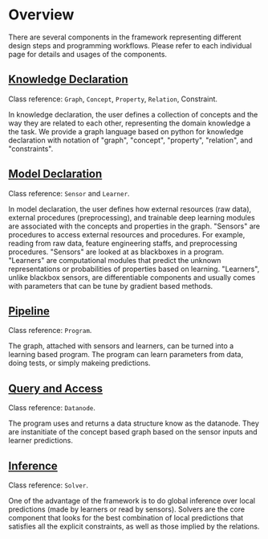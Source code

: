 # Overview

There are several components in the framework representing different design steps and programming workflows.
Please refer to each individual page for details and usages of the components.

## [Knowledge Declaration](KNOWLEDGE.md)

Class reference: `Graph`, `Concept`, `Property`, `Relation`, Constraint.

In knowledge declaration, the user defines a collection of concepts and the way they are related to each other, representing the domain knowledge a the task.
We provide a graph language based on python for knowledge declaration with notation of "graph", "concept", "property", "relation", and "constraints".

## [Model Declaration](MODEL.md)

Class reference: `Sensor` and `Learner`.

In model declaration, the user defines how external resources (raw data), external procedures (preprocessing), and trainable deep learning modules are associated with the concepts and properties in the graph.
"Sensors" are procedures to access external resources and procedures. For example, reading from raw data, feature engineering staffs, and preprocessing procedures.
"Sensors" are looked at as blackboxes in a program.
"Learners" are computational modules that predict the unknown representations or probabilities of properties based on learning. "Learners", unlike blackbox sensors, are differentiable components and usually comes with parameters that can be tune by gradient based methods.

## [Pipeline](PIPELINE.md)

Class reference: `Program`.

The graph, attached with sensors and learners, can be turned into a learning based program. The program can learn parameters from data, doing tests, or simply makeing predictions.

## [Query and Access](QUERY.md)

Class reference: `Datanode`.

The program uses and returns a data structure know as the datanode. They are instanitiate of the concept based graph based on the sensor inputs and learner predictions.

## [Inference](INFERENCE.md)

Class reference: `Solver`.

One of the advantage of the framework is to do global inference over local predictions (made by learners or read by sensors). Solvers are the core component that looks for the best combination of local predictions that satisfies all the explicit constraints, as well as those implied by the relations.
